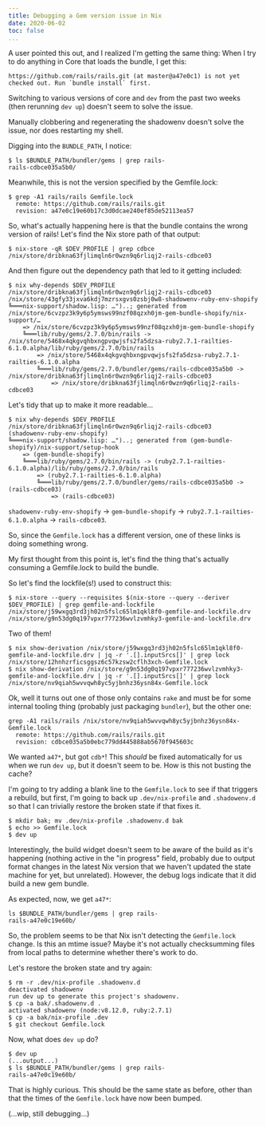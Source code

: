 ```yaml
---
title: Debugging a Gem version issue in Nix
date: 2020-06-02
toc: false
...
```


A user pointed this out, and I realized I'm getting the same thing: When I try to do anything in
Core that loads the bundle, I get this:

```
https://github.com/rails/rails.git (at master@a47e0c1) is not yet checked out. Run `bundle install` first.
```

Switching to various versions of core and `dev` from the past two weeks (then rerunning `dev up`)
doesn't seem to solve the issue.

Manually clobbering and regenerating the shadowenv doesn't solve the issue, nor does restarting my
shell.

Digging into the `BUNDLE_PATH`, I notice:

```
$ ls $BUNDLE_PATH/bundler/gems | grep rails-
rails-cdbce035a5b0/
```

Meanwhile, this is not the version specified by the Gemfile.lock:

```
$ grep -A1 rails/rails Gemfile.lock
  remote: https://github.com/rails/rails.git
  revision: a47e0c19e60b17c3d0dcae240ef85de52113ea57
```

So, what's actually happening here is that the bundle contains the wrong version of rails! Let's
find the Nix store path of that output:

```
$ nix-store -qR $DEV_PROFILE | grep cdbce
/nix/store/dribkna63fjlimqln6r0wzn9q6rliqj2-rails-cdbce03
```

And then figure out the dependency path that led to it getting included:

```
$ nix why-depends $DEV_PROFILE /nix/store/dribkna63fjlimqln6r0wzn9q6rliqj2-rails-cdbce03
/nix/store/43gfy33jxva6kdj7mzrsxgvs0zsbj0w8-shadowenv-ruby-env-shopify
╚═══nix-support/shadow.lisp: …")..; generated from /nix/store/6cvzpz3k9y6p5ymsws99nzf08qzxh0jm-gem-bundle-shopify/nix-support/…
    => /nix/store/6cvzpz3k9y6p5ymsws99nzf08qzxh0jm-gem-bundle-shopify
    ╚═══lib/ruby/gems/2.7.0/bin/rails -> /nix/store/5468x4qkgvqhbxngpvqwjsfs2fa5dzsa-ruby2.7.1-railties-6.1.0.alpha/lib/ruby/gems/2.7.0/bin/rails
        => /nix/store/5468x4qkgvqhbxngpvqwjsfs2fa5dzsa-ruby2.7.1-railties-6.1.0.alpha
        ╚═══lib/ruby/gems/2.7.0/bundler/gems/rails-cdbce035a5b0 -> /nix/store/dribkna63fjlimqln6r0wzn9q6rliqj2-rails-cdbce03
            => /nix/store/dribkna63fjlimqln6r0wzn9q6rliqj2-rails-cdbce03
```

Let's tidy that up to make it more readable...

```
$ nix why-depends $DEV_PROFILE /nix/store/dribkna63fjlimqln6r0wzn9q6rliqj2-rails-cdbce03
(shadowenv-ruby-env-shopify)
╚═══nix-support/shadow.lisp: …")..; generated from (gem-bundle-shopify)/nix-support/setup-hook
    => (gem-bundle-shopify)
    ╚═══lib/ruby/gems/2.7.0/bin/rails -> (ruby2.7.1-railties-6.1.0.alpha)/lib/ruby/gems/2.7.0/bin/rails
        => (ruby2.7.1-railties-6.1.0.alpha)
        ╚═══lib/ruby/gems/2.7.0/bundler/gems/rails-cdbce035a5b0 -> (rails-cdbce03)
            => (rails-cdbce03)
```

`shadowenv-ruby-env-shopify` -> `gem-bundle-shopify` -> `ruby2.7.1-railties-6.1.0.alpha` ->
`rails-cdbce03`.

So, since the `Gemfile.lock` has a different version, one of these links is doing something wrong.

My first thought from this point is, let's find the thing that's actually consuming a Gemfile.lock
to build the bundle.

So let's find the lockfile(s!) used to construct this:

```
$ nix-store --query --requisites $(nix-store --query --deriver $DEV_PROFILE) | grep gemfile-and-lockfile
/nix/store/j59wxgq3rd3jh02n5fslc65lm1qkl8f0-gemfile-and-lockfile.drv
/nix/store/g9n53dg0q197vpxr777236wvlzvmhky3-gemfile-and-lockfile.drv
```

Two of them!

```
$ nix show-derivation /nix/store/j59wxgq3rd3jh02n5fslc65lm1qkl8f0-gemfile-and-lockfile.drv | jq -r '.[].inputSrcs[]' | grep lock
/nix/store/12hnhzrficsggsz6c57kzsw2cflh3xch-Gemfile.lock
$ nix show-derivation /nix/store/g9n53dg0q197vpxr777236wvlzvmhky3-gemfile-and-lockfile.drv | jq -r '.[].inputSrcs[]' | grep lock
/nix/store/nv9qiah5wvvqwh8yc5yjbnhz36ysn84x-Gemfile.lock
```

Ok, well it turns out one of those only contains `rake` and must be for some internal tooling thing
(probably just packaging `bundler`), but the other one:

```
grep -A1 rails/rails /nix/store/nv9qiah5wvvqwh8yc5yjbnhz36ysn84x-Gemfile.lock
  remote: https://github.com/rails/rails.git
  revision: cdbce035a5b0ebc779dd445888ab5670f945603c
```

We wanted `a47*`, but got `cdb*`! This _should_ be fixed automatically for us when we run `dev up`,
but it doesn't seem to be. How is this not busting the cache?

I'm going to try adding a blank line to the `Gemfile.lock` to see if that triggers a rebuild, but
first, I'm going to back up `.dev/nix-profile` and `.shadowenv.d` so that I can trivially restore
the broken state if that fixes it.

```
$ mkdir bak; mv .dev/nix-profile .shadowenv.d bak
$ echo >> Gemfile.lock
$ dev up
```

Interestingly, the build widget doesn't seem to be aware of the build as it's happening (nothing
active in the "in progress" field, probably due to output format changes in the latest Nix version
that we haven't updated the state machine for yet, but unrelated). However, the debug logs indicate
that it did build a new gem bundle.

As expected, now, we get `a47*`:

```
ls $BUNDLE_PATH/bundler/gems | grep rails-
rails-a47e0c19e60b/
```

So, the problem seems to be that Nix isn't detecting the `Gemfile.lock` change. Is this an mtime
issue? Maybe it's not actually checksumming files from local paths to determine whether there's work
to do.

Let's restore the broken state and try again:

```
$ rm -r .dev/nix-profile .shadowenv.d
deactivated shadowenv
run dev up to generate this project's shadowenv.
$ cp -a bak/.shadowenv.d .
activated shadowenv (node:v8.12.0, ruby:2.7.1)
$ cp -a bak/nix-profile .dev
$ git checkout Gemfile.lock
```

Now, what does `dev up` do?

```
$ dev up
(...output...)
$ ls $BUNDLE_PATH/bundler/gems | grep rails-
rails-a47e0c19e60b/
```

That is highly curious. This should be the same state as before, other than that the times of the
`Gemfile.lock` have now been bumped.

(...wip, still debugging...)
